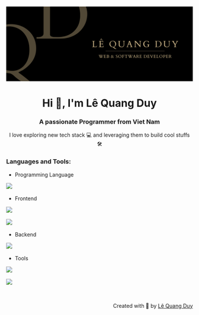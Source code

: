 ![namecard](LeQuangDuyIT.png)

<h1 align="center">Hi 👋, I'm Lê Quang Duy</h1>
<h3 align="center">A passionate Programmer from Viet Nam</h3>
<p align="center">I love exploring new tech stack 💻 and leveraging them to build cool stuffs 🛠️</p>

<h3 align="left">Languages and Tools:</h3>

- Programming Language
<p align="left">
  <a href="https://skillicons.dev">
    <img src="https://skillicons.dev/icons?i=js,ts" />
  </a>
</p>

- Frontend
<p align="left">
  <a href="https://skillicons.dev">
    <img src="https://skillicons.dev/icons?i=html,css,react,nextjs,vue,nuxtjs,vite,redux,atom" />
  </a>
</p>
<p align="left">
  <a href="https://skillicons.dev">
    <img src="https://skillicons.dev/icons?i=styledcomponents,sass,bootstrap,tailwind,materialui" />
  </a>
</p>

- Backend
<p align="left">
  <a href="https://skillicons.dev">
    <img src="https://skillicons.dev/icons?i=nodejs,express,mongodb" />
  </a>
</p>

- Tools
<p align="left">
  <a href="https://skillicons.dev">
    <img src="https://skillicons.dev/icons?i=git,github,gitlab" />
  </a>
</p>
<p align="left">
<a href="https://skillicons.dev">
    <img src="https://skillicons.dev/icons?i=vscode,codepen,replit,postman,figma, stackoverflow" />
  </a>
</p>

<br/>

<p align="right" > Created with 🧡 by <a href="https://duylq-dev.vercel.app">Lê Quang Duy</a></p>
